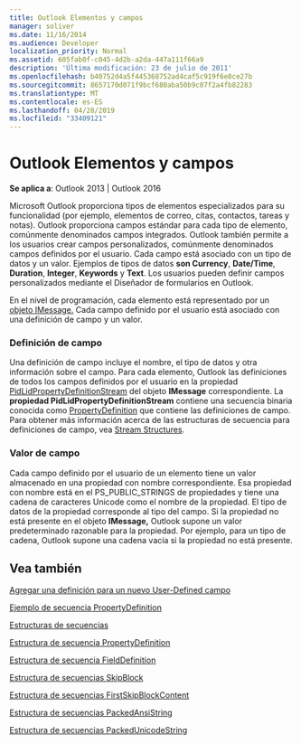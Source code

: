 ```yaml
---
title: Outlook Elementos y campos
manager: soliver
ms.date: 11/16/2014
ms.audience: Developer
localization_priority: Normal
ms.assetid: 605fab0f-c045-4d2b-a2da-447a111f66a9
description: 'Última modificación: 23 de julio de 2011'
ms.openlocfilehash: b40752d4a5f445368752ad4caf5c919f6e0ce27b
ms.sourcegitcommit: 8657170d071f9bcf680aba50b9c07f2a4fb82283
ms.translationtype: MT
ms.contentlocale: es-ES
ms.lasthandoff: 04/28/2019
ms.locfileid: "33409121"
---
```

# <a name="outlook-items-and-fields"></a>Outlook Elementos y campos

  
  
**Se aplica a**: Outlook 2013 | Outlook 2016 
  
Microsoft Outlook proporciona tipos de elementos especializados para su funcionalidad (por ejemplo, elementos de correo, citas, contactos, tareas y notas). Outlook proporciona campos estándar para cada tipo de elemento, comúnmente denominados campos integrados. Outlook también permite a los usuarios crear campos personalizados, comúnmente denominados campos definidos por el usuario. Cada campo está asociado con un tipo de datos y un valor. Ejemplos de tipos de datos **son Currency**, **Date/Time**, **Duration**, **Integer**, **Keywords** y **Text**. Los usuarios pueden definir campos personalizados mediante el Diseñador de formularios en Outlook.
  
En el nivel de programación, cada elemento está representado por un [objeto IMessage.](imessageimapiprop.md) Cada campo definido por el usuario está asociado con una definición de campo y un valor. 
  
### <a name="field-definition"></a>Definición de campo

Una definición de campo incluye el nombre, el tipo de datos y otra información sobre el campo. Para cada elemento, Outlook las definiciones de todos los campos definidos por el usuario en la propiedad [PidLidPropertyDefinitionStream](pidlidpropertydefinitionstream-canonical-property.md) del objeto **IMessage** correspondiente. La **propiedad PidLidPropertyDefinitionStream** contiene una secuencia binaria conocida como [PropertyDefinition](propertydefinition-stream-structure.md) que contiene las definiciones de campo. Para obtener más información acerca de las estructuras de secuencia para definiciones de campo, vea [Stream Structures](stream-structures.md).
  
### <a name="field-value"></a>Valor de campo

Cada campo definido por el usuario de un elemento tiene un valor almacenado en una propiedad con nombre correspondiente. Esa propiedad con nombre está en el PS_PUBLIC_STRINGS de propiedades y tiene una cadena de caracteres Unicode como el nombre de la propiedad. El tipo de datos de la propiedad corresponde al tipo del campo. Si la propiedad no está presente en el objeto **IMessage,** Outlook supone un valor predeterminado razonable para la propiedad. Por ejemplo, para un tipo de cadena, Outlook supone una cadena vacía si la propiedad no está presente. 
  
## <a name="see-also"></a>Vea también



[Agregar una definición para un nuevo User-Defined campo](how-to-add-a-definition-for-a-new-user-defined-field.md)
  
[Ejemplo de secuencia PropertyDefinition](propertydefinition-stream-sample.md)
  
[Estructuras de secuencias](stream-structures.md)
  
[Estructura de secuencia PropertyDefinition](propertydefinition-stream-structure.md)
  
[Estructura de secuencia FieldDefinition](fielddefinition-stream-structure.md)
  
[Estructura de secuencias SkipBlock](skipblock-stream-structure.md)
  
[Estructura de secuencias FirstSkipBlockContent](firstskipblockcontent-stream-structure.md)
  
[Estructura de secuencias PackedAnsiString](packedansistring-stream-structure.md)
  
[Estructura de secuencias PackedUnicodeString](packedunicodestring-stream-structure.md)

